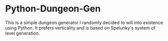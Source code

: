 # Python-Dungeon-Gen
This is a simple dungeon generator I randomly decided to will into existence using Python. It prefers verticality and is based on Spelunky's system of level generation.
